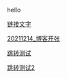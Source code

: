 hello 

[链接文字](http://dcloud.io)

[20211214_博客开张](/blog/20211214_博客开张.md)

[跳转测试](/docs/hello.md)

[跳转测试2](/hello.md)
